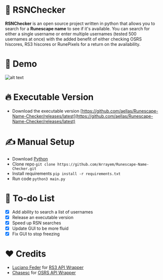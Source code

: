 # 🔎 RSNChecker
<strong>RSNChecker</strong> is an open source project written in python that allows you to search for a <strong>Runescape name</strong> to see if it's available. You can search for either a single username or enter multiple usernames (tested 500 usernames at once) with the added benefit of either checking OSRS hiscores, RS3 hiscores or RunePixels for a return on the availability. <br />

# 🧭 Demo
![alt text](https://github.com/Arrayem/Runescape-Name-Checker/blob/main/images/gif.gif) 

# 🔥 Executable Version
+ Download the executable version [https://github.com/aellas/Runescape-Name-Checker/releases/latest](https://github.com/aellas/Runescape-Name-Checker/releases/latest) <br />

# ✍️ Manual Setup
+ Download [Python](https://www.python.org/)
+ Clone repo `git clone https://github.com/Arrayem/Runescape-Name-Checker.git`
+ Install requirements `pip install -r requirements.txt`
+ Run code `python3 main.py` <br />

# 📖 To-do List
- [x] Add ability to search a list of usernames
- [x] Release an executable version
- [x] Speed up RSN searches
- [x] Update GUI to be more fluid
- [x] Fix GUI to stop freezing

# ❤️ Credits
+ [Luciano Feder](https://github.com/lucianofeder) for [RS3 API Wrapper](https://github.com/lucianofeder/runescape3-api-wrapper)
+ [Chasesc](https://github.com/Chasesc) for [OSRS API Wrapper](https://github.com/Chasesc/OSRS-API-Wrapper)


